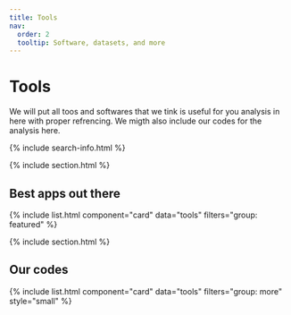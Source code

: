 ```yaml
---
title: Tools
nav:
  order: 2
  tooltip: Software, datasets, and more
---
```


# <i class="fas fa-tools"></i>Tools

We will put all toos and softwares that we tink is useful for you analysis in here with proper refrencing. We migth also include our codes for the analysis here.

{% include search-info.html %}

{% include section.html %}

## Best apps out there

{% include list.html component="card" data="tools" filters="group: featured" %}

{% include section.html %}

## Our codes

{% include list.html component="card" data="tools" filters="group: more" style="small" %}
